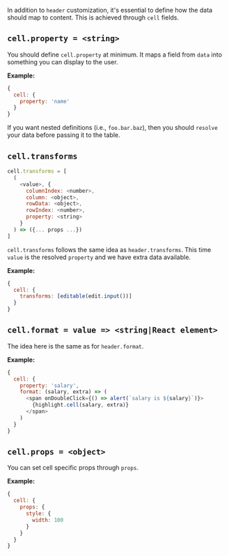 In addition to `header` customization, it's essential to define how the data should map to content. This is achieved through `cell` fields.

## **`cell.property = <string>`**

You should define `cell.property` at minimum. It maps a field from `data` into something you can display to the user.

**Example:**

```javascript
{
  cell: {
    property: 'name'
  }
}
```

If you want nested definitions (i.e., `foo.bar.baz`), then you should `resolve` your data before passing it to the table.

## **`cell.transforms`**

```javascript
cell.transforms = [
  (
    <value>, {
      columnIndex: <number>,
      column: <object>,
      rowData: <object>,
      rowIndex: <number>,
      property: <string>
    }
  ) => ({... props ...})
]
```

`cell.transforms` follows the same idea as `header.transforms`. This time `value` is the resolved `property` and we have extra data available.

**Example:**

```javascript
{
  cell: {
    transforms: [editable(edit.input())]
  }
}
```

## **`cell.format = value => <string|React element>`**

The idea here is the same as for `header.format`.

**Example:**

```javascript
{
  cell: {
    property: 'salary',
    format: (salary, extra) => (
      <span onDoubleClick={() => alert(`salary is ${salary}`)}>
        {highlight.cell(salary, extra)}
      </span>
    )
  }
}
```

## **`cell.props = <object>`**

You can set cell specific props through `props`.

**Example:**

```javascript
{
  cell: {
    props: {
      style: {
        width: 100
      }
    }
  }
}
```
